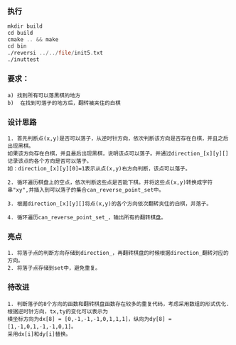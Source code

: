 ### 执行
```asm
mkdir build 
cd build
cmake .. && make
cd bin
./reversi ../../file/init5.txt
./inuttest
```


### 要求：
    a) 找到所有可以落黑棋的地方
    b)  在找到可落子的地方后，翻转被夹住的白棋

### 设计思路
    1. 首先判断点(x,y)是否可以落子，从逆时针方向，依次判断该方向是否存在白棋，并且之后出现黑棋。
    如果该方向存在白棋，并且最后出现黑棋，说明该点可以落子。并通过direction_[x][y][]记录该点的各个方向是否可以落子。
    如：direction_[x][y][0]=1表示从点(x,y)右方向判断，该点可以落子。
    
    2. 循环遍历棋盘上的空点，依次判断这些点是否能下棋。并将这些点(x,y)转换成字符串"xy",并插入到可以落子的集合can_reverse_point_set中。
     
    3. 根据direction_[x][y][]将点(x,y)的各个方向依次翻转夹住的白棋，并落子。

    4. 循环遍历can_reverse_point_set_，输出所有的翻转棋盘。

### 亮点
    1. 将落子点的判断方向存储到direction_，再翻转棋盘的时候根据direction_翻转对应的方向。
    2. 将落子点存储到set中，避免重复。

### 待改进

    1. 判断落子的8个方向的函数和翻转棋盘函数存在较多的重复代码，考虑采用数组的形式优化.
    根据逆时针方向，tx,ty的变化可以表示为
    横坐标方向为dx[8] = [0,-1,-1,-1,0,1,1,1]，纵向为dy[8] = [1,-1,0,1,-1,-1,0,1]。
    采用dx[i]和dy[i]替换。
